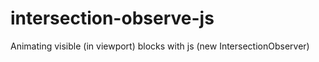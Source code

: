 # intersection-observe-js
Animating visible (in viewport) blocks with js (new IntersectionObserver)

